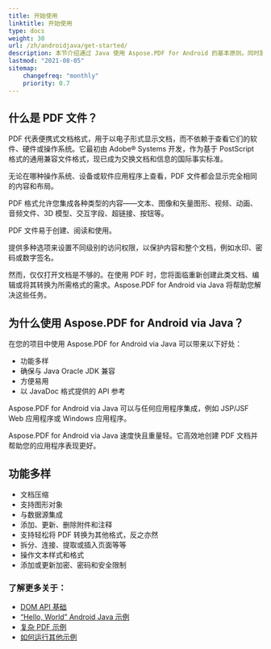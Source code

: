 ```yaml
---
title: 开始使用
linktitle: 开始使用
type: docs
weight: 30
url: /zh/androidjava/get-started/
description: 本节介绍通过 Java 使用 Aspose.PDF for Android 的基本原则。同时展示创建 PDF 文档的简单和复杂示例
lastmod: "2021-08-05"   
sitemap: 
    changefreq: "monthly"
    priority: 0.7
---
```


## 什么是 PDF 文件？

PDF 代表便携式文档格式，用于以电子形式显示文档，而不依赖于查看它们的软件、硬件或操作系统。它最初由 Adobe® Systems 开发，作为基于 PostScript 格式的通用兼容文件格式，现已成为交换文档和信息的国际事实标准。

无论在哪种操作系统、设备或软件应用程序上查看，PDF 文件都会显示完全相同的内容和布局。

PDF 格式允许您集成各种类型的内容——文本、图像和矢量图形、视频、动画、音频文件、3D 模型、交互字段、超链接、按钮等。

PDF 文件易于创建、阅读和使用。

提供多种选项来设置不同级别的访问权限，以保护内容和整个文档，例如水印、密码或数字签名。

然而，仅仅打开文档是不够的。在使用 PDF 时，您将面临重新创建此类文档、编辑或将其转换为所需格式的需求。Aspose.PDF for Android via Java 将帮助您解决这些任务。

## 为什么使用 Aspose.PDF for Android via Java？

在您的项目中使用 Aspose.PDF for Android via Java 可以带来以下好处：

- 功能多样
- 确保与 Java Oracle JDK 兼容
- 方便易用
- 以 JavaDoc 格式提供的 API 参考

Aspose.PDF for Android via Java 可以与任何应用程序集成，例如 JSP/JSF Web 应用程序或 Windows 应用程序。

Aspose.PDF for Android via Java 速度快且重量轻。它高效地创建 PDF 文档并帮助您的应用程序表现更好。

## 功能多样

- 文档压缩
- 支持图形对象
- 与数据源集成
- 添加、更新、删除附件和注释
- 支持轻松将 PDF 转换为其他格式，反之亦然
- 拆分、连接、提取或插入页面等等
- 操作文本样式和格式
- 添加或更新加密、密码和安全限制

### 了解更多关于：

- [DOM API 基础](/pdf/zh/androidjava/basics-of-dom-api/)
- [“Hello, World” Android Java 示例](/pdf/zh/androidjava/hello-world-example/)
- [复杂 PDF 示例](/pdf/zh/androidjava/complex-pdf-example/)
- [如何运行其他示例](/pdf/zh/androidjava/how-to-run-other-examples/)